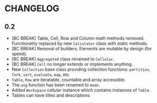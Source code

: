 CHANGELOG
=========

0.2
---

- [BC BREAK] Table, Cell, Row and Column math methods removed. Functionality replaced by new 
  `Calculator` class with static methods.
- [BC BREAK] Removal of builders. Elements are mutable by design (for speed).
- [BC BREAK] `Aggregated` class renamed to `Cellular`.
- [BC BREAK] `Cell` no longer extends or implements anything.
- New `Collection` base class providing collection functions: `partition`,
  `fork`, `sort`, `evaluate`, `map`, etc.
- `Table`, `Row` are iteratable, countable and array accessible.
- The `avg` function has been renamed to `mean`.
- Added `Workspace` cellular instance which contains instances of `Table`.
- Tables can have titles and descriptions
